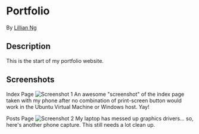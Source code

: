 # Portfolio

By [Lillian Ng](http://github.com/orangeninjamidget)

## Description
This is the start of my portfolio website.

## Screenshots

Index Page
![Screenshot 1](https://www.dropbox.com/s/ek91cpq77gk4i7m/portfolio1.JPG)
An awesome "screenshot" of the index page taken with my phone after no combination of print-screen button would work in the Ubuntu Virtual Machine or Windows host. Yay!

Posts Page
![Screenshot 2](https://www.dropbox.com/s/dn7qpte4h7lun1a/portfolio2.jpg)
My laptop has messed up graphics drivers... so, here's another phone capture. This still needs a lot clean up.
